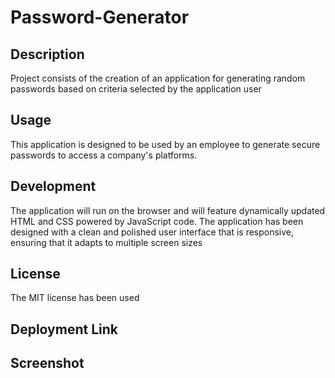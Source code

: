 # Password-Generator

## Description
Project consists of the creation of an application for generating random passwords based on criteria selected by the application user 

## Usage
This application is designed to be used by an employee to generate secure passwords to access a company's platforms. 

## Development 
The application will run on the browser and will feature dynamically updated HTML and CSS powered by JavaScript code. The application has been designed with a clean and polished user interface that is responsive, ensuring that it adapts to multiple screen sizes

## License
The MIT license has been used 

## Deployment Link

## Screenshot



